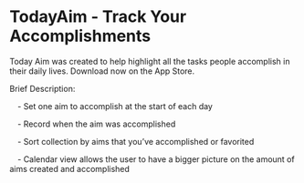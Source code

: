 # TodayAim - Track Your Accomplishments

Today Aim was created to help highlight all the tasks people accomplish in their daily lives.
Download now on the App Store.

Brief Description:

 - Set one aim to accomplish at the start of each day

 - Record when the aim was accomplished

 - Sort collection by aims that you’ve accomplished or favorited

 - Calendar view allows the user to have a bigger picture on the amount of aims created and accomplished
